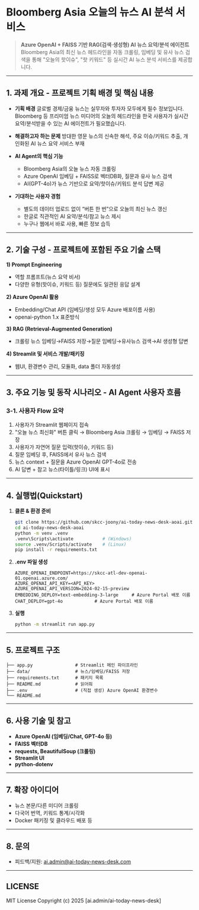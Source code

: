 # Bloomberg Asia 오늘의 뉴스 AI 분석 서비스

> **Azure OpenAI + FAISS 기반 RAG(검색·생성형) AI 뉴스 요약/분석 에이전트**
> Bloomberg Asia의 최신 뉴스 헤드라인을 자동 크롤링, 임베딩 및 유사 뉴스 검색을 통해
> "오늘의 핫이슈", "핫 키워드" 등 실시간 AI 뉴스 분석 서비스를 제공합니다.

---

## 1. 과제 개요 - 프로젝트 기획 배경 및 핵심 내용

* **기획 배경**
  글로벌 경제/금융 뉴스는 실무자와 투자자 모두에게 필수 정보입니다.
  Bloomberg 등 프리미엄 뉴스 미디어의 오늘의 헤드라인을
  한국 사용자가 실시간 요약/분석받을 수 있는 AI 에이전트가 필요했습니다.

* **해결하고자 하는 문제**
  방대한 영문 뉴스의 신속한 해석, 주요 이슈/키워드 추출,
  개인화된 AI 뉴스 요약 서비스 부재

* **AI Agent의 핵심 기능**

  * Bloomberg Asia의 오늘 뉴스 자동 크롤링
  * Azure OpenAI 임베딩 + FAISS로 벡터DB화, 질문과 유사 뉴스 검색
  * AI(GPT-4o)가 뉴스 기반으로 요약/핫이슈/키워드 분석 답변 제공

* **기대하는 사용자 경험**

  * 별도의 데이터 업로드 없이 “버튼 한 번”으로 오늘의 최신 뉴스 갱신
  * 한글로 직관적인 AI 요약/분석/참고 뉴스 제시
  * 누구나 웹에서 바로 사용, 빠른 정보 습득

---

## 2. 기술 구성 - 프로젝트에 포함된 주요 기술 스택

**1) Prompt Engineering**

* 역할 프롬프트(뉴스 요약 비서)
* 다양한 유형(핫이슈, 키워드 등) 질문에도 일관된 응답 설계

**2) Azure OpenAI 활용**

* Embedding/Chat API (임베딩/생성 모두 Azure 배포이름 사용)
* openai-python 1.x 표준방식

**3) RAG (Retrieval-Augmented Generation)**

* 크롤링 뉴스 임베딩→FAISS 저장→질문 임베딩→유사뉴스 검색→AI 생성형 답변

**4) Streamlit 및 서비스 개발/패키징**

* 웹UI, 환경변수 관리, 모듈화, data 폴더 자동생성

---

## 3. 주요 기능 및 동작 시나리오 - AI Agent 사용자 흐름

### 3-1. 사용자 Flow 요약

1. 사용자가 Streamlit 웹페이지 접속
2. "오늘 뉴스 최신화" 버튼 클릭
   → Bloomberg Asia 크롤링 → 임베딩 → FAISS 저장
3. 사용자가 자연어 질문 입력(핫이슈, 키워드 등)
4. 질문 임베딩 후, FAISS에서 유사 뉴스 검색
5. 뉴스 context + 질문을 Azure OpenAI GPT-4o로 전송
6. AI 답변 + 참고 뉴스(타이틀/링크) UI에 표시

---

## 4. 실행법(Quickstart)

1. **클론 & 환경 준비**

   ```bash
   git clone https://github.com/skcc-joony/ai-today-news-desk-aoai.git
   cd ai-today-news-desk-aoai
   python -m venv .venv
   .venv\Scripts\activate           # (Windows)
   source .venv/Scripts/activate    # (Linux)
   pip install -r requirements.txt
   ```

2. **.env 파일 생성**

   ```
   AZURE_OPENAI_ENDPOINT=https://skcc-atl-dev-openai-01.openai.azure.com/
   AZURE_OPENAI_API_KEY=<API_KEY>
   AZURE_OPENAI_API_VERSION=2024-02-15-preview
   EMBEDDING_DEPLOY=text-embedding-3-large     # Azure Portal 배포 이름
   CHAT_DEPLOY=gpt-4o            # Azure Portal 배포 이름
   ```

3. **실행**

   ```bash
   python -m streamlit run app.py
   ```

---

## 5. 프로젝트 구조

```
├── app.py                # Streamlit 메인 파이프라인
├── data/                 # 뉴스/임베딩/FAISS 저장
├── requirements.txt      # 패키지 목록
├── README.md             # 읽어줘
├── .env                  # (직접 생성) Azure OpenAI 환경변수
└── README.md
```

---

## 6. 사용 기술 및 참고

* **Azure OpenAI (임베딩/Chat, GPT-4o 등)**
* **FAISS 벡터DB**
* **requests, BeautifulSoup (크롤링)**
* **Streamlit UI**
* **python-dotenv**

---

## 7. 확장 아이디어

* 뉴스 본문/다른 미디어 크롤링
* 다국어 번역, 키워드 통계/시각화
* Docker 패키징 및 클라우드 배포 등

---

## 8. 문의

* 피드백/지원: [ai.admin@ai-today-news-desk.com](mailto:ai.admin@ai-today-news-desk.com)

---

## LICENSE

MIT License
Copyright (c) 2025 \[ai.admin/ai-today-news-desk]
